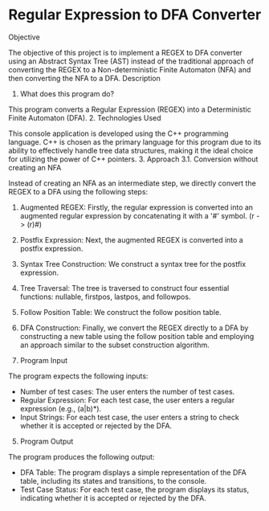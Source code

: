 # Regular Expression to DFA Converter

Objective

The objective of this project is to implement a REGEX to DFA converter using an Abstract Syntax Tree (AST) instead of the traditional approach of converting the REGEX to a Non-deterministic Finite Automaton (NFA) and then converting the NFA to a DFA.
Description
1. What does this program do?

This program converts a Regular Expression (REGEX) into a Deterministic Finite Automaton (DFA).
2. Technologies Used

This console application is developed using the C++ programming language. C++ is chosen as the primary language for this program due to its ability to effectively handle tree data structures, making it the ideal choice for utilizing the power of C++ pointers.
3. Approach
3.1. Conversion without creating an NFA

Instead of creating an NFA as an intermediate step, we directly convert the REGEX to a DFA using the following steps:

1. Augmented REGEX: Firstly, the regular expression is converted into an augmented regular expression by concatenating it with a '#' symbol. (r -> (r)#)

2. Postfix Expression: Next, the augmented REGEX is converted into a postfix expression.

3. Syntax Tree Construction: We construct a syntax tree for the postfix expression.

4. Tree Traversal: The tree is traversed to construct four essential functions: nullable, firstpos, lastpos, and followpos.

5. Follow Position Table: We construct the follow position table.

6. DFA Construction: Finally, we convert the REGEX directly to a DFA by constructing a new table using the follow position table and employing an approach similar to the subset construction algorithm.

4. Program Input

The program expects the following inputs:

- Number of test cases: The user enters the number of test cases.
- Regular Expression: For each test case, the user enters a regular expression (e.g., (a|b)*).
- Input Strings: For each test case, the user enters a string to check whether it is accepted or rejected by the DFA.

5. Program Output

The program produces the following output:

- DFA Table: The program displays a simple representation of the DFA table, including its states and transitions, to the console.
- Test Case Status: For each test case, the program displays its status, indicating whether it is accepted or rejected by the DFA.

